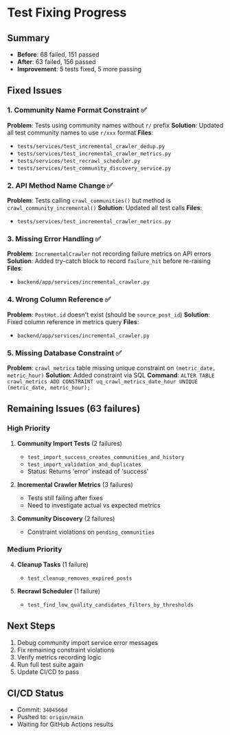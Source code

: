 # Test Fixing Progress

## Summary
- **Before**: 68 failed, 151 passed
- **After**: 63 failed, 156 passed
- **Improvement**: 5 tests fixed, 5 more passing

## Fixed Issues

### 1. Community Name Format Constraint ✅
**Problem**: Tests using community names without `r/` prefix
**Solution**: Updated all test community names to use `r/xxx` format
**Files**:
- `tests/services/test_incremental_crawler_dedup.py`
- `tests/services/test_incremental_crawler_metrics.py`
- `tests/services/test_recrawl_scheduler.py`
- `tests/services/test_community_discovery_service.py`

### 2. API Method Name Change ✅
**Problem**: Tests calling `crawl_communities()` but method is `crawl_community_incremental()`
**Solution**: Updated all test calls
**Files**:
- `tests/services/test_incremental_crawler_metrics.py`

### 3. Missing Error Handling ✅
**Problem**: `IncrementalCrawler` not recording failure metrics on API errors
**Solution**: Added try-catch block to record `failure_hit` before re-raising
**Files**:
- `backend/app/services/incremental_crawler.py`

### 4. Wrong Column Reference ✅
**Problem**: `PostHot.id` doesn't exist (should be `source_post_id`)
**Solution**: Fixed column reference in metrics query
**Files**:
- `backend/app/services/incremental_crawler.py`

### 5. Missing Database Constraint ✅
**Problem**: `crawl_metrics` table missing unique constraint on `(metric_date, metric_hour)`
**Solution**: Added constraint via SQL
**Command**: `ALTER TABLE crawl_metrics ADD CONSTRAINT uq_crawl_metrics_date_hour UNIQUE (metric_date, metric_hour);`

## Remaining Issues (63 failures)

### High Priority
1. **Community Import Tests** (2 failures)
   - `test_import_success_creates_communities_and_history`
   - `test_import_validation_and_duplicates`
   - Status: Returns 'error' instead of 'success'

2. **Incremental Crawler Metrics** (3 failures)
   - Tests still failing after fixes
   - Need to investigate actual vs expected metrics

3. **Community Discovery** (2 failures)
   - Constraint violations on `pending_communities`

### Medium Priority
4. **Cleanup Tasks** (1 failure)
   - `test_cleanup_removes_expired_posts`

5. **Recrawl Scheduler** (1 failure)
   - `test_find_low_quality_candidates_filters_by_thresholds`

## Next Steps
1. Debug community import service error messages
2. Fix remaining constraint violations
3. Verify metrics recording logic
4. Run full test suite again
5. Update CI/CD to pass

## CI/CD Status
- Commit: `3404566d`
- Pushed to: `origin/main`
- Waiting for GitHub Actions results

